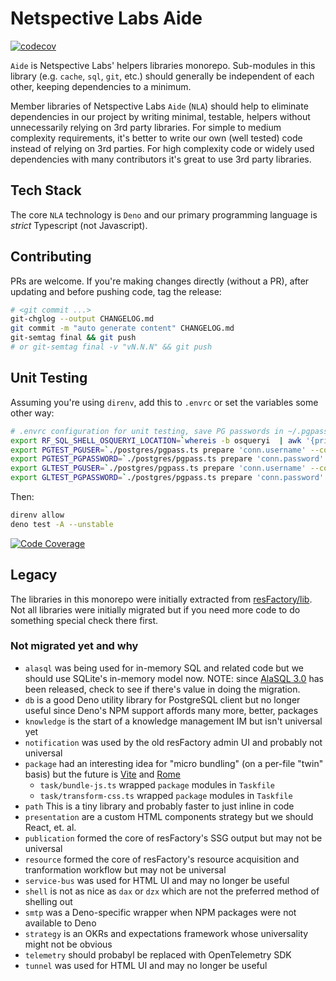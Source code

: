 # Netspective Labs Aide

[![codecov](https://codecov.io/gh/netspective-labs/aide/branch/main/graph/badge.svg?token=A25ZFVJBHA)](https://codecov.io/gh/netspective-labs/aide)

`Aide` is Netspective Labs' helpers libraries monorepo. Sub-modules in this
library (e.g. `cache`, `sql`, `git`, etc.) should generally be independent of
each other, keeping dependencies to a minimum.

Member libraries of Netspective Labs `Aide` (`NLA`) should help to eliminate
dependencies in our project by writing minimal, testable, helpers without
unnecessarily relying on 3rd party libraries. For simple to medium complexity
requirements, it's better to write our own (well tested) code instead of relying
on 3rd parties. For high complexity code or widely used dependencies with many
contributors it's great to use 3rd party libraries.

## Tech Stack

The core `NLA` technology is `Deno` and our primary programming language is
_strict_ Typescript (not Javascript).

## Contributing

PRs are welcome. If you're making changes directly (without a PR), after
updating and before pushing code, tag the release:

```bash
# <git commit ...>
git-chglog --output CHANGELOG.md
git commit -m "auto generate content" CHANGELOG.md
git-semtag final && git push
# or git-semtag final -v "vN.N.N" && git push
```

## Unit Testing

Assuming you're using `direnv`, add this to `.envrc` or set the variables some
other way:

```bash
# .envrc configuration for unit testing, save PG passwords in ~/.pgpass and lookup using --conn-id
export RF_SQL_SHELL_OSQUERYI_LOCATION=`whereis -b osqueryi  | awk '{print $2}'`
export PGTEST_PGUSER=`./postgres/pgpass.ts prepare 'conn.username' --conn-id="FCR_GITLAB_PKC"`
export PGTEST_PGPASSWORD=`./postgres/pgpass.ts prepare 'conn.password' --conn-id="FCR_GITLAB_PKC"`
export GLTEST_PGUSER=`./postgres/pgpass.ts prepare 'conn.username' --conn-id="FCR_GITLAB_PKC"`
export GLTEST_PGPASSWORD=`./postgres/pgpass.ts prepare 'conn.password' --conn-id="FCR_GITLAB_PKC"`
```

Then:

```bash
direnv allow
deno test -A --unstable
```

[![Code Coverage](https://codecov.io/gh/netspective-labs/aide/branch/main/graphs/sunburst.svg?token=A25ZFVJBHA)](https://codecov.io/gh/netspective-labs/aide)

## Legacy

The libraries in this monorepo were initially extracted from
[resFactory/lib](https://github.com/resFactory/factory/lib). Not all libraries
were initially migrated but if you need more code to do something special check
there first.

### Not migrated yet and why

- `alasql` was being used for in-memory SQL and related code but we should use
  SQLite's in-memory model now. NOTE: since
  [AlaSQL 3.0](https://github.com/AlaSQL/alasql) has been released, check to see
  if there's value in doing the migration.
- `db` is a good Deno utility library for PostgreSQL client but no longer useful
  since Deno's NPM support affords many more, better, packages
- `knowledge` is the start of a knowledge management IM but isn't universal yet
- `notification` was used by the old resFactory admin UI and probably not
  universal
- `package` had an interesting idea for "micro bundling" (on a per-file "twin"
  basis) but the future is [Vite](https://vitejs.dev/) and
  [Rome](https://rome.tools/)
  - `task/bundle-js.ts` wrapped `package` modules in `Taskfile`
  - `task/transform-css.ts` wrapped `package` modules in `Taskfile`
- `path` This is a tiny library and probably faster to just inline in code
- `presentation` are a custom HTML components strategy but we should React, et.
  al.
- `publication` formed the core of resFactory's SSG output but may not be
  universal
- `resource` formed the core of resFactory's resource acquisition and
  tranformation workflow but may not be universal
- `service-bus` was used for HTML UI and may no longer be useful
- `shell` is not as nice as `dax` or `dzx` which are not the preferred method of
  shelling out
- `smtp` was a Deno-specific wrapper when NPM packages were not available to
  Deno
- `strategy` is an OKRs and expectations framework whose universality might not
  be obvious
- `telemetry` should probabyl be replaced with OpenTelemetry SDK
- `tunnel` was used for HTML UI and may no longer be useful
